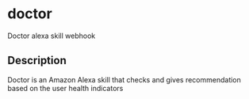 # doctor
Doctor alexa skill webhook

## Description

Doctor is an Amazon Alexa skill that checks and gives recommendation based on the user health indicators
